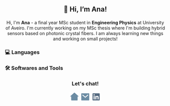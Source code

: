 ## <p align="center"> 👋 Hi, I’m Ana! </p>
<p align="center"> 
Hi, I'm <b>Ana</b> - a final year MSc student in <b>Engineering Physics</b> at University of Aveiro. 
I'm currently working on my MSc thesis where I'm building hybrid sensors based on photonic crystal fibers.
I am always learning new things and working on small projects!
</p> 

### 💻 Languages 


### 🛠️ Softwares and Tools
 

### <p align="center"> Let's chat! </p>

<p align="center"> <img src = "readme-icons/home-2-fill.png" width = 30> <img src = "readme-icons/mail-fill.png" width = 30> <img src = "readme-icons/linkedin-box-fill.png" width = 30> </p>
